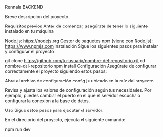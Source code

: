 Rennala BACKEND


Breve descripción del proyecto.

Requisitos previos
Antes de comenzar, asegúrate de tener lo siguiente instalado en tu máquina:

Node.js: https://nodejs.org
Gestor de paquetes npm (viene con Node.js): https://www.npmjs.com
Instalación
Sigue los siguientes pasos para instalar y configurar el proyecto:

git clone https://github.com/tu-usuario/nombre-del-repositorio.git
cd nombre-del-repositorio
npm install
Configuración
Asegúrate de configurar correctamente el proyecto siguiendo estos pasos:

Abre el archivo de configuración config.js ubicado en la raíz del proyecto.

Revisa y ajusta los valores de configuración según tus necesidades. Por ejemplo, puedes cambiar el puerto en el que el servidor escucha o configurar la conexión a la base de datos.

Uso
Sigue estos pasos para ejecutar el servidor:

En el directorio del proyecto, ejecuta el siguiente comando:

npm run dev
